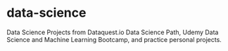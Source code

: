 # data-science

Data Science Projects from Dataquest.io Data Science Path, Udemy Data Science and Machine Learning Bootcamp, and practice personal projects.
